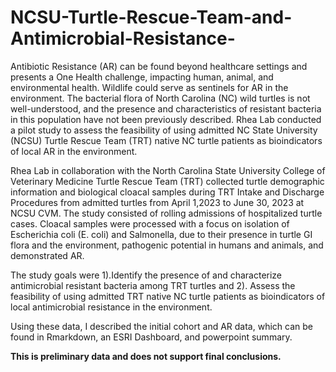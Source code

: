 # NCSU-Turtle-Rescue-Team-and-Antimicrobial-Resistance-

Antibiotic Resistance (AR) can be found beyond healthcare settings and presents a One Health challenge, impacting human, animal, and environmental health. Wildlife could serve as sentinels for AR in the environment. The bacterial flora of North Carolina (NC) wild turtles is not well-understood, and the presence and characteristics of resistant bacteria in this population have not been previously described. Rhea Lab conducted a pilot study to assess the feasibility of using admitted NC State University (NCSU) Turtle Rescue Team (TRT) native NC turtle patients as bioindicators of local AR in the environment.

Rhea Lab in collaboration with the North Carolina State University College of Veterinary Medicine Turtle Rescue Team (TRT) collected turtle demographic information and biological cloacal samples during TRT Intake and Discharge Procedures from admitted turtles from April 1,2023 to June 30, 2023 at NCSU CVM. The study consisted of rolling admissions of hospitalized turtle cases. Cloacal samples were processed with a focus on isolation of Escherichia coli (E. coli) and Salmonella, due to their presence in turtle GI flora and the environment, pathogenic potential in humans and animals, and demonstrated AR. 

The study goals were 1).Identify the presence of and characterize antimicrobial resistant bacteria among TRT turtles and 2). Assess the feasibility of using admitted TRT native NC turtle patients as bioindicators of local antimicrobial resistance in the environment. 

Using these data, I described the initial cohort and AR data, which can be found in Rmarkdown, an ESRI Dashboard, and powerpoint summary. 

**This is preliminary data and does not support final conclusions.**
